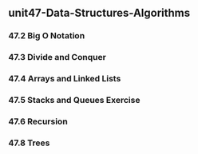 ## unit47-Data-Structures-Algorithms
### 47.2 Big O Notation
### 47.3 Divide and Conquer
### 47.4 Arrays and Linked Lists
### 47.5 Stacks and Queues Exercise
### 47.6 Recursion
### 47.8 Trees
